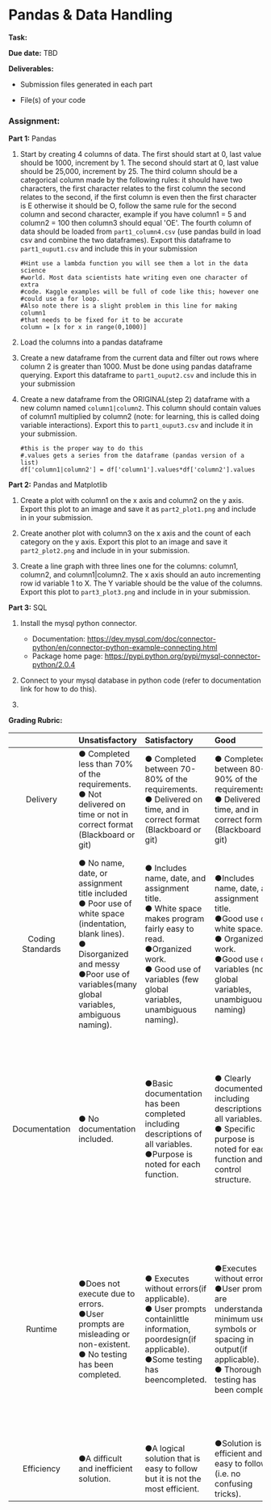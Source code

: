 <h1>Pandas & Data Handling</h1>

<b>Task:</b>

<b>Due date:</b> TBD

<b>Deliverables:</b>
  - Submission files generated in each part

  - File(s) of your code


<h3><b>Assignment:</b></h3>

<b>Part 1:</b> Pandas

1. Start by creating 4 columns of data. The first should start at 0, last value should be 1000, increment by 1. The second should start at 0, last value should be 25,000, increment by 25. The third column should be a categorical column made by the following rules: it should have two characters, the first character relates to the first column the second relates to the second, if the first column is even then the first character is E otherwise it should be O, follow the same rule for the second column and second character, example if you have column1 = 5 and column2 = 100 then column3 should equal 'OE'. The fourth column of data should be loaded from `part1_column4.csv` (use pandas build in load csv and combine the two dataframes). Export this dataframe to `part1_ouput1.csv` and include this in your submission
    ```
    #Hint use a lambda function you will see them a lot in the data science
    #world. Most data scientists hate writing even one character of extra
    #code. Kaggle examples will be full of code like this; however one
    #could use a for loop.
    #Also note there is a slight problem in this line for making column1
    #that needs to be fixed for it to be accurate
    column = [x for x in range(0,1000)]
    ```

2. Load the columns into a pandas dataframe

3. Create a new dataframe from the current data and filter out rows where column 2 is greater than 1000. Must be done using pandas dataframe querying. Export this dataframe to `part1_ouput2.csv` and include this in your submission

4. Create a new dataframe from the ORIGINAL(step 2) dataframe with a new column named `column1|column2`. This column should contain values of column1 multiplied by column2 (note: for learning, this is called doing variable interactions). Export this to `part1_ouput3.csv` and include it in your submission.
    ```
    #this is the proper way to do this
    #.values gets a series from the dataframe (pandas version of a list)
    df['column1|column2'] = df['column1'].values*df['column2'].values
    ```

<b>Part 2:</b> Pandas and Matplotlib

1. Create a plot with column1 on the x axis and column2 on the y axis. Export this plot to an image and save it as `part2_plot1.png` and include in in your submission.

2. Create another plot with column3 on the x axis and the count of each category on the y axis. Export this plot to an image and save it `part2_plot2.png` and include in in your submission.

3. Create a line graph with three lines one for the columns: column1, column2, and column1|column2. The x axis should an auto incrementing row id variable 1 to X. The Y variable should be the value of the columns. Export this plot to `part3_plot3.png` and include in in your submission.


<b>Part 3:</b> SQL

1. Install the mysql python connector.
    - Documentation: https://dev.mysql.com/doc/connector-python/en/connector-python-example-connecting.html
    - Package home page: https://pypi.python.org/pypi/mysql-connector-python/2.0.4

2. Connect to your mysql database in python code (refer to documentation link for how to do this).

3.


<b>Grading Rubric:</b>


|    | Unsatisfactory | Satisfactory | Good | Excellent |
|:----------:|:-------------|:-------------| :-------------| :-------------|
| Delivery | ● Completed less than 70% of the requirements. <br> ● Not delivered on time or not in correct format (Blackboard or git) | ● Completed between 70-80% of the requirements. <br> ● Delivered on time, and in correct format (Blackboard or git)| ● Completed between 80-90% of the requirements. <br> ● Delivered on time, and in correct format (Blackboard or git)| ● Completed between 90-100% of the requirements. <br> ● Delivered on time, and in correct format (Blackboard or git) |
| Coding Standards | ● No name, date, or assignment title included <br> ● Poor use of white space (indentation, blank lines). <br> ● Disorganized and messy <br> ●Poor use of variables(many global variables, ambiguous naming). | ● Includes name, date, and assignment title. <br> ● White space makes program fairly easy to read.<br> ●Organized work. <br> ● Good use of variables (few global variables, unambiguous naming).| ●Includes name, date, and assignment title. <br> ●Good use of white space. <br> ● Organized work.<br> ●Good use of variables (no global variables, unambiguous naming) | ●Includes name, date, and assignment title. <br> ●Excellent use of white space. <br> ● Creatively organized work.<br> ●Excellent use of variables (no global variables, unambiguous naming). |
| Documentation | ● No documentation included. | ●Basic documentation has been completed including descriptions of all variables. <br> ●Purpose is noted for each function. | ● Clearly documented including descriptions of all variables. <br> ● Specific purpose is noted for each function and control structure.| ●Clearly and effectively documented including descriptions of all variables. <br> ●Specific purpose is noted for each function, control structure, input requirements, and output results. |
| Runtime | ●Does not execute due to errors. <br> ●User prompts are misleading or non-existent. <br> ● No testing has been completed.| ● Executes without errors(if applicable).<br> ● User prompts containlittle information, poordesign(if applicable).<br> ●Some testing has beencompleted.| ●Executes without errors <br> ●User prompts are understandable, minimum use of symbols or spacing in output(if applicable). <br> ● Thorough testing has been completed  | ●Executes without errors excellent. <br> ●user prompts, good use of symbols, spacing in output(if applicable). <br> ●Thorough and organized testing has been completed and output from test cases is included. |
| Efficiency | ●A difficult and inefficient solution. |  ●A logical solution that is easy to follow but it is not the most efficient. | ●Solution is efficient and easy to follow (i.e. no confusing tricks).| ●Solution is efficient, easy to understand, and maintain. |

